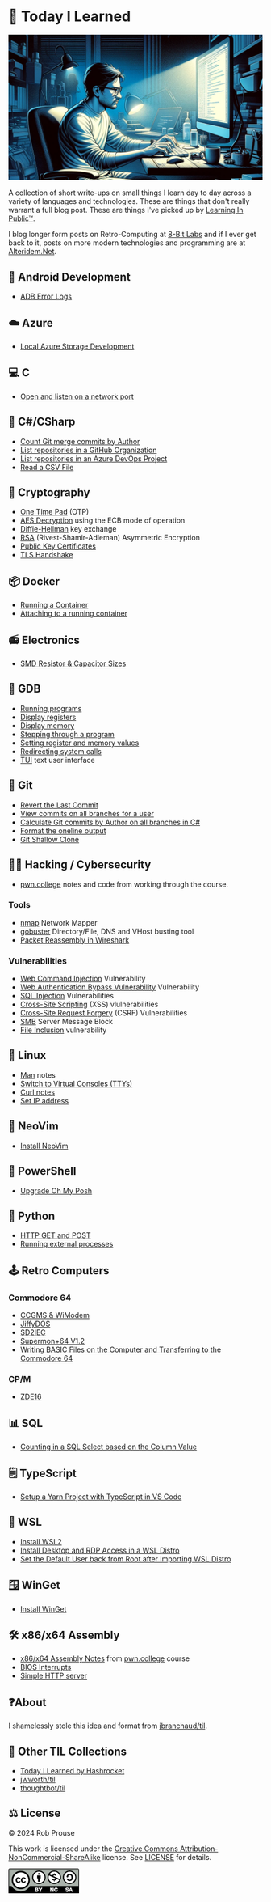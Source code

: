 # 🤖 Today I Learned

![Today I Learned](./img/til-banner.png)

A collection of short write-ups on small things I learn day to day across a variety of languages and technologies. These are things that don't really warrant a full blog post. These are things I've picked up by [Learning In Public™](https://dev.to/jbranchaud/how-i-built-a-learning-machine-45k9).

I blog longer form posts on Retro-Computing at [8-Bit Labs](https://8bitlabs.ca/) and if I ever get back to it, posts on more modern technologies and programming are at [Alteridem.Net](https://alteridem.net/).

## 📱 Android Development

- [ADB Error Logs](./android/adb_error_logs.md)

## ☁️ Azure

- [Local Azure Storage Development](./azure/azurite.md)

## 💻 C

- [Open and listen on a network port](./pwn.college/network_intercepts/Readme.md#listen-to-a-port)

## 🔫 C#/CSharp

- [Count Git merge commits by Author](./csharp/git-commits.md)
- [List repositories in a GitHub Organization](./csharp/github-repos.md)
- [List repositories in an Azure DevOps Project](./csharp/ado-repos.md)
- [Read a CSV File](./csharp/read-csv.md)

## 📡 Cryptography

- [One Time Pad](./pwn.college/crypto/otp.md) (OTP)
- [AES Decryption](./pwn.college/crypto/aes.md) using the ECB mode of operation
- [Diffie-Hellman](./pwn.college/crypto/diffie-hellman.md) key exchange
- [RSA](./pwn.college/crypto/rsa.md) (Rivest-Shamir-Adleman) Asymmetric Encryption
- [Public Key Certificates](./pwn.college/crypto/public_key.md)
- [TLS Handshake](./pwn.college/crypto/tls.md)

## 📦 Docker

- [Running a Container](./docker/running-container.md)
- [Attaching to a running container](./docker/attach-container.md)

## 📻 Electronics

- [SMD Resistor & Capacitor Sizes](./electronics/smd-resistors.md)

## 🐞 GDB

- [Running programs](./gdb/gdb_notes.md#running-a-program)
- [Display registers](./gdb/gdb_notes.md#display-registers)
- [Display memory](./gdb/gdb_notes.md#display-memory)
- [Stepping through a program](./gdb/gdb_notes.md#stepping-through-a-program)
- [Setting register and memory values](./gdb/gdb_notes.md#setting-register-and-memory-values)
- [Redirecting system calls](./gdb/gdb_notes.md#redirecting-system-calls)
- [TUI](./gdb/gdb_tui.md) text user interface

## 🌿 Git

- [Revert the Last Commit](./git/revert-last-commit.md)
- [View commits on all branches for a user](./git/view-user-commits.md)
- [Calculate Git commits by Author on all branches in C#](./csharp/git-commits.md)
- [Format the oneline output](./git/format-output.md)
- [Git Shallow Clone](./git/shallow-clone.md)

## 👨‍💻 Hacking / Cybersecurity

- [pwn.college](./pwn.college/Readme.md) notes and code from working through the course.

### Tools

- [nmap](./hacking/nmap.md) Network Mapper
- [gobuster](./hacking/gobuster.md) Directory/File, DNS and VHost busting tool
- [Packet Reassembly in Wireshark](./hacking/wireshark_stream.md)

### Vulnerabilities

- [Web Command Injection](./pwn.college/web_security/command_injection.md) Vulnerability
- [Web Authentication Bypass Vulnerability](./pwn.college/web_security/auth_bypass.md) Vulnerability
- [SQL Injection](./pwn.college/web_security/sql_injection.md) Vulnerabilities
- [Cross-Site Scripting](./pwn.college/web_security/xss.md) (XSS) vlulnerabilities
- [Cross-Site Request Forgery](./pwn.college/web_security/csrf.md) (CSRF) Vulnerabilities
- [SMB](./hacking/smb.md) Server Message Block
- [File Inclusion](./hacking/file_inclusion.md) vulnerability

## 🐧 Linux

- [Man](./linux/man.md) notes
- [Switch to Virtual Consoles (TTYs)](./linux/switch-tty.md)
- [Curl notes](./pwn.college/talking_web/Readme.md#curl)
- [Set IP address](./linux/ifconfig.md#set-the-ip-address-of-an-interface)

## 📄 NeoVim

- [Install NeoVim](./neovim/install-neovim.md)

## 🐚 PowerShell

- [Upgrade Oh My Posh](./powershell/upgrade-oh-my-posh.md)

## 🐍 Python

- [HTTP GET and POST](./pwn.college/talking_web/Readme.md#python)
- [Running external processes](./pwn.college/progarm_misuse/Readme.md#python)

## 🕹️ Retro Computers

### Commodore 64

- [CCGMS & WiModem](./retro/c64/ccgms.md)
- [JiffyDOS](./retro/c64/jiffy-dos.md)
- [SD2IEC](./retro/c64/SD2IEC.md)
- [Supermon+64 V1.2](./retro/c64/supermod.md)
- [Writing BASIC Files on the Computer and Transferring to the Commodore 64](./retro/c64/tokenize-basic.md)

### CP/M

- [ZDE16](./retro/cpm/zde16.md)

## 📊 SQL

- [Counting in a SQL Select based on the Column Value](./sql/where-in-select.md)

## 🗒️ TypeScript

- [Setup a Yarn Project with TypeScript in VS Code](./typescript/setup-yarn-with-ts.md)

## 🐧 WSL

- [Install WSL2](./wsl/install-wsl.md)
- [Install Desktop and RDP Access in a WSL Distro](./wsl/install-rdp.md)
- [Set the Default User back from Root after Importing WSL Distro](./wsl/set-default-user.md)

## 🪟 WinGet

- [Install WinGet](./winget/install-winget.md)

## 🛠️ x86/x64 Assembly

- [x86/x64 Assembly Notes](./pwn.college/assembly/Readme.md) from [pwn.college](./pwn.college/Readme.md) course
- [BIOS Interrupts](./x86asm/bios_int.md)
- [Simple HTTP server](./pwn.college/webserver/server.asm)

## ❓About

I shamelessly stole this idea and format from
[jbranchaud/til](https://github.com/jbranchaud/til).

## 🔗 Other TIL Collections

- [Today I Learned by Hashrocket](https://til.hashrocket.com)
- [jwworth/til](https://github.com/jwworth/til)
- [thoughtbot/til](https://github.com/thoughtbot/til)

## ⚖️ License

&copy; 2024 Rob Prouse

This work is licensed under the [Creative Commons Attribution-NonCommercial-ShareAlike](https://creativecommons.org/licenses/by-nc-sa/4.0/) license. See [LICENSE](.\LICENSE) for details.

![CC BY-NC-SA](./img/by-nc-sa.png)
